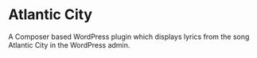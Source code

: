 # Atlantic City

A Composer based WordPress plugin which displays lyrics from the song Atlantic City in the WordPress admin.
